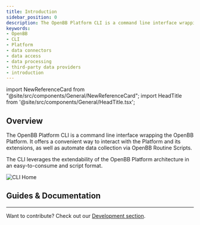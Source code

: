 ```yaml
---
title: Introduction
sidebar_position: 0
description: The OpenBB Platform CLI is a command line interface wrapping the OpenBB Platform. It offers a convenient way to interact with the Platform and its extensions, as well as automate data collection via OpenBB Routine Scripts. No experience with Python, or other programming languages, is required.
keywords:
- OpenBB
- CLI
- Platform
- data connectors
- data access
- data processing
- third-party data providers
- introduction
---
```


<!-- markdownlint-disable MD012 MD031 MD033 -->

import NewReferenceCard from "@site/src/components/General/NewReferenceCard";
import HeadTitle from '@site/src/components/General/HeadTitle.tsx';

<HeadTitle title="OpenBB Platform CLI Docs" />

## Overview

The OpenBB Platform CLI is a command line interface wrapping the OpenBB Platform. It offers a convenient way to interact with the Platform and its extensions, as well as automate data collection via OpenBB Routine Scripts.

The CLI leverages the extendability of the OpenBB Platform architecture in an easy-to-consume and script format.

![CLI Home](https://github.com/OpenBB-finance/OpenBBTerminal/assets/85772166/d1617c3b-c83d-4491-a7bc-986321fd7230)

## Guides & Documentation

<ul className="grid grid-cols-1 gap-4 -ml-6">
<NewReferenceCard
    title="Installation"
    description="An installation guide for the OpenBB Platform CLI."
    url="cli/installation"
/>
<NewReferenceCard
    title="Quick Start"
    description="A quick start guide for the OpenBB Platform CLI."
    url="cli/quickstart"
/>
<NewReferenceCard
    title="Configuration & Settings"
    description="An explanation of the settings and environment variables that customize the look and feel of the OpenBB Platform CLI."
    url="cli/configuration"
/>
<NewReferenceCard
    title="Hub Synchronization"
    description="An overview of the `/account` menu and synchronizing settings with the OpenBB Hub."
    url="cli/hub"
/>
<NewReferenceCard
    title="Data Sources"
    description="How-to switch providers for a command, and define the default source for a function."
    url="cli/data-sources"
/>
<NewReferenceCard
    title="OpenBBUserData Folder"
    description="The OpenBBUserData folder is where exports, routines, and other related files are saved."
    url="cli/openbbuserdata"
/>
<NewReferenceCard
    title="Interactive Tables"
    description="Understand how to sort, filter, hide columns, display more rows or export data on our tables."
    url="cli/interactive-tables"
/>
<NewReferenceCard
    title="Interactive Charts"
    description="Explore how to overlay charts, change titles, draw lines, add text and much more on our charts."
    url="cli/interactive-charts"
/>
</ul>

---

Want to contribute? Check out our [Development section](/platform/developer_guide).
